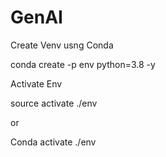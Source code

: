 # GenAI



Create Venv usng Conda

conda create -p env python=3.8 -y


Activate Env

source activate ./env

or

Conda activate ./env